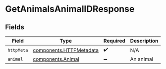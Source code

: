 # GetAnimalsAnimalIDResponse


## Fields

| Field                                                              | Type                                                               | Required                                                           | Description                                                        |
| ------------------------------------------------------------------ | ------------------------------------------------------------------ | ------------------------------------------------------------------ | ------------------------------------------------------------------ |
| `httpMeta`                                                         | [components.HTTPMetadata](../../models/components/httpmetadata.md) | :heavy_check_mark:                                                 | N/A                                                                |
| `animal`                                                           | [components.Animal](../../models/components/animal.md)             | :heavy_minus_sign:                                                 | An animal                                                          |